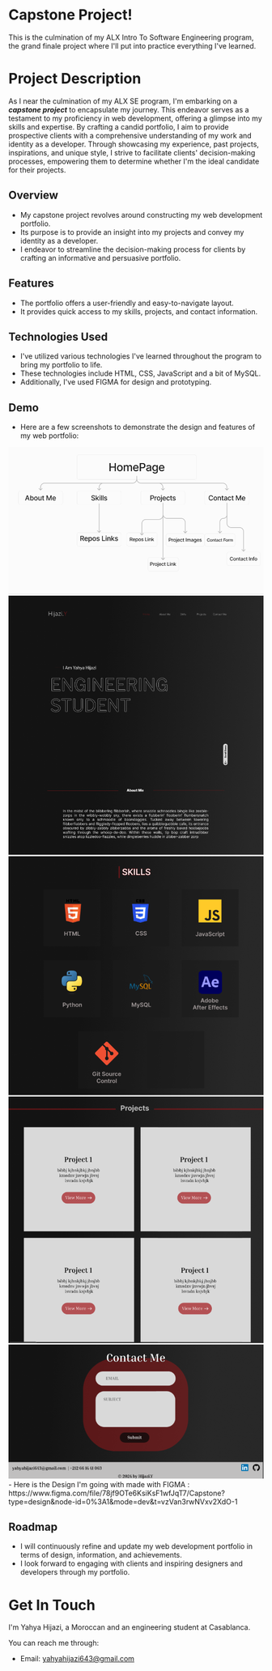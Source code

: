 # Capstone Project!

This is the culmination of my ALX Intro To Software Engineering program, the grand finale project where I'll put into practice everything I've learned.

# Project Description

As I near the culmination of my ALX SE program, I'm embarking on a **_capstone project_** to encapsulate my journey. This endeavor serves as a testament to my proficiency in web development, offering a glimpse into my skills and expertise. By crafting a candid portfolio, I aim to provide prospective clients with a comprehensive understanding of my work and identity as a developer. Through showcasing my experience, past projects, inspirations, and unique style, I strive to facilitate clients' decision-making processes, empowering them to determine whether I'm the ideal candidate for their projects.


## Overview

- My capstone project revolves around constructing my web development portfolio.
- Its purpose is to provide an insight into my projects and convey my identity as a developer.
- I endeavor to streamline the decision-making process for clients by crafting an informative and persuasive portfolio.


## Features

- The portfolio offers a user-friendly and easy-to-navigate layout.
- It provides quick access to my skills, projects, and contact information.


## Technologies Used

- I've utilized various technologies I've learned throughout the program to bring my portfolio to life.
- These technologies include HTML, CSS, JavaScript and a bit of MySQL.
- Additionally, I've used FIGMA for design and prototyping.

## Demo

- Here are a few screenshots to demonstrate the design and features of my web portfolio:
<img src="/img/Capstone_Chart.png">
<img src="/img/Screenshot-capston-1.png">
<img src="/img/Screenshot-capston-2.png">
<img src="/img/Screenshot-capston-3.png">
<img src="/img/Screenshot-capston-4.png">
- Here is the Design I'm going with made with FIGMA :
https://www.figma.com/file/78jf9OTe6KsiKsF1wfJqT7/Capstone?type=design&node-id=0%3A1&mode=dev&t=vzVan3rwNVxv2XdO-1 





## Roadmap

- I will continuously refine and update my web development portfolio in terms of design, information, and achievements.
- I look forward to engaging with clients and inspiring designers and developers through my portfolio.

# Get In Touch

I'm Yahya Hijazi, a Moroccan and an engineering student at Casablanca.

You can reach me through:

- Email: <a>yahyahijazi643@gmail.com</a>

